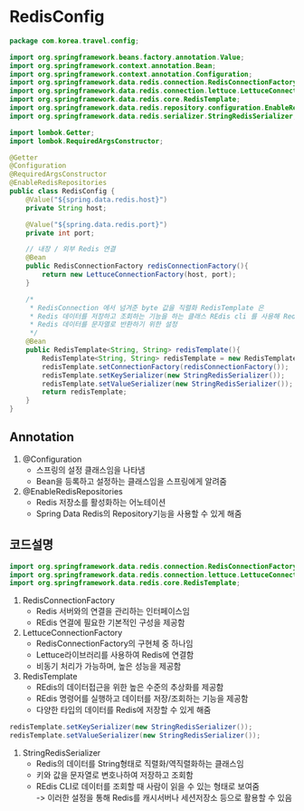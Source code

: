 # RedisConfig

```JAVA
package com.korea.travel.config;

import org.springframework.beans.factory.annotation.Value;
import org.springframework.context.annotation.Bean;
import org.springframework.context.annotation.Configuration;
import org.springframework.data.redis.connection.RedisConnectionFactory;
import org.springframework.data.redis.connection.lettuce.LettuceConnectionFactory;
import org.springframework.data.redis.core.RedisTemplate;
import org.springframework.data.redis.repository.configuration.EnableRedisRepositories;
import org.springframework.data.redis.serializer.StringRedisSerializer;

import lombok.Getter;
import lombok.RequiredArgsConstructor;

@Getter
@Configuration
@RequiredArgsConstructor
@EnableRedisRepositories
public class RedisConfig {
    @Value("${spring.data.redis.host}")
    private String host;

    @Value("${spring.data.redis.port}")
    private int port;

    // 내장 / 외부 Redis 연결
    @Bean
    public RedisConnectionFactory redisConnectionFactory(){
        return new LettuceConnectionFactory(host, port);
    }

    /*
     * RedisConnection 에서 넘겨준 byte 값을 직렬화 RedisTemplate 은
     * Redis 데이터를 저장하고 조회하는 기능을 하는 클래스 REdis cli 를 사용해 Redis 데이터를 직접 조회할때,
     * Redis 데이터를 문자열로 반환하기 위한 설정
     */
    @Bean
    public RedisTemplate<String, String> redisTemplate(){
        RedisTemplate<String, String> redisTemplate = new RedisTemplate<>();
        redisTemplate.setConnectionFactory(redisConnectionFactory());
        redisTemplate.setKeySerializer(new StringRedisSerializer());
        redisTemplate.setValueSerializer(new StringRedisSerializer());
        return redisTemplate;
    }
}
```

## Annotation

1. @Configuration
    - 스프링의 설정 클래스임을 나타냄
    - Bean을 등록하고 설정하는 클래스임을 스프링에게 알려줌
2. @EnableRedisRepositories
    - Redis 저장소를 활성화하는 어노테이션
    - Spring Data Redis의 Repository기능을 사용할 수 있게 해줌

## 코드설명

```JAVA
import org.springframework.data.redis.connection.RedisConnectionFactory;
import org.springframework.data.redis.connection.lettuce.LettuceConnectionFactory;
import org.springframework.data.redis.core.RedisTemplate;
```
1. RedisConnectionFactory
    - Redis 서버와의 연결을 관리하는 인터페이스임
    - REdis 연결에 필요한 기본적인 구성을 제공함
2. LettuceConnectionFactory
    - RedisConnectionFactory의 구현체 중 하나임
    - Lettuce라이브러리를 사용하여 Redis에 연결함
    - 비동기 처리가 가능하며, 높은 성능을 제공함
3. RedisTemplate
    - REdis의 데이터접근을 위한 높은 수준의 추상화를 제공함
    - REdis 명령어를 실행하고 데이터를 저장/조회하는 기능을 제공함
    - 다양한 타입의 데이터를 Redis에 저장할 수 있게 해줌
```JAVA
redisTemplate.setKeySerializer(new StringRedisSerializer());
redisTemplate.setValueSerializer(new StringRedisSerializer());
```
1. StringRedisSerializer
    - Redis의 데이터를 String형태로 직렬화/역직렬화하는 클래스임
    - 키와 값을 문자열로 변호나하여 저장하고 조회함
    - REdis CLI로 데이터를 조회할 때 사람이 읽을 수 있는 형태로 보여줌
    <br>-> 이러한 설정을 통해 Redis를 캐시서버나 세션저장소 등으로 활용할 수 있음
